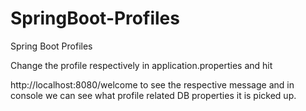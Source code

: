 # SpringBoot-Profiles
 Spring Boot Profiles

 
 Change the profile respectively in application.properties and hit
 
 http://localhost:8080/welcome to see the respective message and in console we can see what profile related DB properties it is picked up.